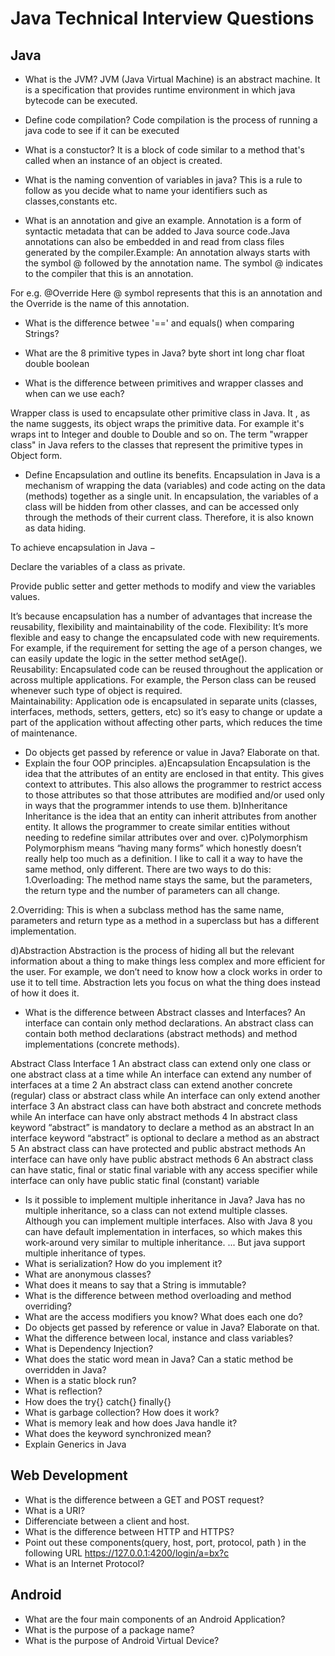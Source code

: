 # Java Technical Interview Questions
## Java
* What is the JVM?
JVM (Java Virtual Machine) is an abstract machine. It is a specification that provides runtime environment in which java bytecode can be executed.
* Define code compilation?
Code compilation is the process of running a java code to see if it can be executed
* What is a constuctor?
It is a block of code similar to a method that's called when an instance of an object is created. 

* What is the naming convention of variables in java?
This is a rule to follow as you decide what to name your identifiers  such as  classes,constants etc.

* What is an annotation and give an example.
Annotation is a form of syntactic metadata that can be added to Java source code.Java annotations can also be embedded in and read from class files generated by the compiler.Example:
An annotation always starts with the symbol @ followed by the annotation name. The symbol @ indicates to the compiler that this is an annotation.

For e.g. @Override
Here @ symbol represents that this is an annotation and the Override is the name of this annotation.

* What is the difference betwee '==' and equals() when comparing Strings?
* What are the 8 primitive types in Java?
byte
short
int
long
char
float
double
boolean

* What is the difference between primitives and wrapper classes and when can we use each?

Wrapper class is used to encapsulate other primitive class in Java. It , as the name suggests, its object wraps the primitive data. For example it's wraps int to Integer and double to Double and so on. The term "wrapper class" in Java refers to the classes that represent the primitive types in Object form.

* Define Encapsulation and outline its benefits.
Encapsulation in Java is a mechanism of wrapping the data (variables) and code acting on the data (methods) together as a single unit. In encapsulation, the variables of a class will be hidden from other classes, and can be accessed only through the methods of their current class. Therefore, it is also known as data hiding.

To achieve encapsulation in Java −

Declare the variables of a class as private.

Provide public setter and getter methods to modify and view the variables values.

It’s because encapsulation has a number of advantages that increase the reusability, flexibility and maintainability of the code.
Flexibility: It’s more flexible and easy to change the encapsulated code with new requirements. For example, if the requirement for setting the age of a person changes, we can easily update the logic in the setter method setAge().  
Reusability: Encapsulated code can be reused throughout the application or across multiple applications. For example, the Person class can be reused whenever such type of object is required.  
Maintainability: Application ode is encapsulated in separate units (classes, interfaces, methods, setters, getters, etc) so it’s easy to change or update a part of the application without affecting other parts, which reduces the time of maintenance.

* Do objects get passed by reference or value in Java? Elaborate on that.
* Explain the four OOP principles.
a)Encapsulation
Encapsulation is the idea that the attributes of an entity are enclosed in that entity. This gives context to attributes. This also allows the programmer to restrict access to those attributes so that those attributes are modified and/or used only in ways that the programmer intends to use them.
b)Inheritance
Inheritance is the idea that an entity can inherit attributes from another entity. It allows the programmer to create similar entities without needing to redefine similar attributes over and over.
c)Polymorphism
Polymorphism means “having many forms” which honestly doesn’t really help too much as a definition.  I like to call it a way to have the same method, only different. There are two ways to do this:
1.Overloading: The method name stays the same, but the parameters, the return type and the number of parameters can all change.

2.Overriding: This is when a subclass method has the same name, parameters and return type as a method in a superclass but has a different implementation.

d)Abstraction
Abstraction is the process of hiding all but the relevant information about a thing to make things less complex and more efficient for the user. For example, we don’t need to know how a clock works in order to use it to tell time. Abstraction lets you focus on what the thing does instead of how it does it.

* What is the difference between Abstract classes and Interfaces?
An interface can contain only method declarations.
An abstract class can contain both method declarations (abstract methods) and method implementations (concrete methods).


 Abstract Class	 Interface
1	 An abstract class can extend only one class or one abstract class at a time while	 An interface can extend any number of interfaces at a time
2	  An abstract class can extend another concrete (regular) class or abstract class	while An interface can only extend another interface
3	 An abstract class can have both abstract and concrete methods while An interface can have only abstract methods
4	 In abstract class keyword “abstract” is mandatory to declare a method as an abstract	 In an interface keyword “abstract” is optional to declare a method as an abstract
5	 An abstract class can have protected and public abstract methods	 An interface can have only have public abstract methods
6	 An abstract class can have static, final or static final variable with any access specifier while interface can only have public static final (constant) variable

* Is it possible to implement multiple inheritance in Java?
Java has no multiple inheritance, so a class can not extend multiple classes. Although you can implement multiple interfaces. Also with Java 8 you can have default implementation in interfaces, so which makes this work-around very similar to multiple inheritance. ... But java support multiple inheritance of types.
* What is serialization? How do you implement it?
* What are anonymous classes?
* What does it means to say that a String is immutable?
* What is the difference between method overloading and method overriding?
* What are the access modifiers you know? What does each one do?
* Do objects get passed by reference or value in Java? Elaborate on that.
* What the difference between local, instance and class variables?
* What is Dependency Injection?
* What does the static word mean in Java? Can a static method be overridden in Java?
* When is a static block run?
* What is reflection?
* How does the try{} catch{} finally{}
* What is garbage collection? How does it work?
* What is memory leak and how does Java handle it?
* What does the keyword synchronized mean?
* Explain Generics in Java


## Web Development
* What is the difference between a GET and POST request?
* What is a URI?
* Differenciate between a client and host.
* What is the difference between HTTP and HTTPS?
* Point out these components(query, host, port, protocol, path ) in the following URL https://127.0.0.1:4200/login/a=bx?c
* What is an Internet Protocol?
## Android
* What are the four main components of an Android Application?
* What is the purpose of a package name?
* What is the purpose of Android Virtual Device?
